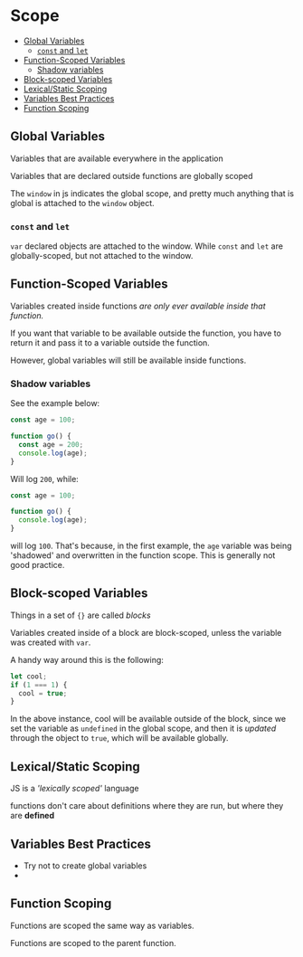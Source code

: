 # Scope <!-- omit in toc -->

- [Global Variables](#global-variables)
  - [`const` and `let`](#const-and-let)
- [Function-Scoped Variables](#function-scoped-variables)
  - [Shadow variables](#shadow-variables)
- [Block-scoped Variables](#block-scoped-variables)
- [Lexical/Static Scoping](#lexicalstatic-scoping)
- [Variables Best Practices](#variables-best-practices)
- [Function Scoping](#function-scoping)

## Global Variables

Variables that are available everywhere in the application

Variables that are declared outside functions are globally scoped

The `window` in js indicates the global scope, and pretty much anything that is global is attached to the `window` object.

### `const` and `let`

`var` declared objects are attached to the window. While `const` and `let` are globally-scoped, but not attached to the window.

## Function-Scoped Variables

Variables created inside functions _are only ever available inside that function._

If you want that variable to be available outside the function, you have to return it and pass it to a variable outside the function.

However, global variables will still be available inside functions.

### Shadow variables

See the example below:

```javascript
const age = 100;

function go() {
  const age = 200;
  console.log(age);
}
```

Will log `200`, while:

```javascript
const age = 100;

function go() {
  console.log(age);
}
```

will log `100`. That's because, in the first example, the `age` variable was being 'shadowed' and overwritten in the function scope. This is generally not good practice.

## Block-scoped Variables

Things in a set of `{}` are called _blocks_

Variables created inside of a block are block-scoped, unless the variable was created with `var`.

A handy way around this is the following:

```javascript
let cool;
if (1 === 1) {
  cool = true;
}
```

In the above instance, cool will be available outside of the block, since we set the variable as `undefined` in the global scope, and then it is _updated_ through the object to `true`, which will be available globally.

## Lexical/Static Scoping

JS is a _'lexically scoped'_ language

functions don't care about definitions where they are run, but where they are **defined**

## Variables Best Practices

- Try not to create global variables
-

## Function Scoping

Functions are scoped the same way as variables.

Functions are scoped to the parent function.
